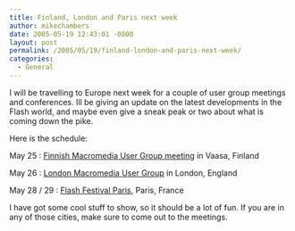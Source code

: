 ```yaml
---
title: Finland, London and Paris next week
author: mikechambers
date: 2005-05-19 12:43:01 -0800
layout: post
permalink: /2005/05/19/finland-london-and-paris-next-week/
categories:
  - General
---
```



I will be travelling to Europe next week for a couple of user group meetings and conferences. Ill be giving an update on the latest developments in the Flash world, and maybe even give a sneak peak or two about what is coming down the pike.

Here is the schedule:

May 25 : [Finnish Macromedia User Group meeting][1] in Vaasa, Finland

May 26 : [London Macromedia User Group][2] in London, England

May 28 / 29 : [Flash Festival Paris][3], Paris, France

I have got some cool stuff to show, so it should be a lot of fun. If you are in any of those cities, make sure to come out to the meetings.

 [1]: http://www.mmug.fi/home/
 [2]: http://www.londonmmug.org/
 [3]: http://www.flashfestival.net/2005/